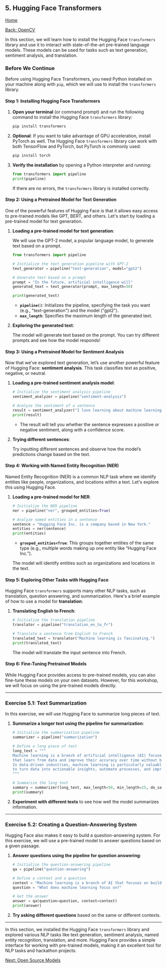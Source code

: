 ## 5. Hugging Face Transformers

[Home](README.md)

[Back: OpenCV](04_opencv.md)

In this section, we will learn how to install the Hugging Face `transformers` library and use it to interact with state-of-the-art pre-trained language models. These models can be used for tasks such as text generation, sentiment analysis, and translation.

### Before We Continue

Before using Hugging Face Transformers, you need Python installed on your machine along with `pip`, which we will use to install the `transformers` library.

#### Step 1: Installing Hugging Face Transformers

1. **Open your terminal** (or command prompt) and run the following command to install the Hugging Face `transformers` library:

   ```bash
   pip install transformers
   ```

2. **Optional**: If you want to take advantage of GPU acceleration, install PyTorch as well. The Hugging Face `transformers` library can work with both TensorFlow and PyTorch, but PyTorch is commonly used:

   ```bash
   pip install torch
   ```

3. **Verify the installation** by opening a Python interpreter and running:

   ```python
   from transformers import pipeline
   print(pipeline)
   ```

   If there are no errors, the `transformers` library is installed correctly.

#### Step 2: Using a Pretrained Model for Text Generation

One of the powerful features of Hugging Face is that it allows easy access to pre-trained models like GPT, BERT, and others. Let's start by loading a pre-trained model for text generation.

1. **Loading a pre-trained model for text generation**:

   We will use the GPT-2 model, a popular language model, to generate text based on a prompt.

   ```python
   from transformers import pipeline

   # Initialize the text generation pipeline with GPT-2
   text_generator = pipeline("text-generation", model="gpt2")

   # Generate text based on a prompt
   prompt = "In the future, artificial intelligence will"
   generated_text = text_generator(prompt, max_length=50)

   print(generated_text)
   ```

   - **`pipeline()`**: Initializes the pipeline, specifying the task you want (e.g., "text-generation") and the model ("gpt2").
   - **`max_length`**: Specifies the maximum length of the generated text.

2. **Exploring the generated text**:

   The model will generate text based on the prompt. You can try different prompts and see how the model responds!

#### Step 3: Using a Pretrained Model for Sentiment Analysis

Now that we’ve explored text generation, let’s use another powerful feature of Hugging Face: **sentiment analysis**. This task classifies text as positive, negative, or neutral.

1. **Loading a pre-trained sentiment analysis model**:

   ```python
   # Initialize the sentiment analysis pipeline
   sentiment_analyzer = pipeline("sentiment-analysis")

   # Analyze the sentiment of a sentence
   result = sentiment_analyzer("I love learning about machine learning!")
   print(result)
   ```

   - The result will tell you whether the sentence expresses a positive or negative sentiment, along with a confidence score.

2. **Trying different sentences**:

   Try inputting different sentences and observe how the model’s predictions change based on the text.

#### Step 4: Working with Named Entity Recognition (NER)

Named Entity Recognition (NER) is a common NLP task where we identify entities like people, organizations, and locations within a text. Let's explore this using Hugging Face.

1. **Loading a pre-trained model for NER**:

   ```python
   # Initialize the NER pipeline
   ner = pipeline("ner", grouped_entities=True)

   # Analyze named entities in a sentence
   sentence = "Hugging Face Inc. is a company based in New York."
   entities = ner(sentence)
   print(entities)
   ```

   - **`grouped_entities=True`**: This groups together entities of the same type (e.g., multiple words making up one entity like “Hugging Face Inc.”).

   The model will identify entities such as organizations and locations in the text.

#### Step 5: Exploring Other Tasks with Hugging Face

Hugging Face `transformers` supports many other NLP tasks, such as translation, question answering, and summarization. Here's a brief example of how to use a model for **translation**:

1. **Translating English to French**:

   ```python
   # Initialize the translation pipeline
   translator = pipeline("translation_en_to_fr")

   # Translate a sentence from English to French
   translated_text = translator("Machine learning is fascinating.")
   print(translated_text)
   ```

   The model will translate the input sentence into French.

#### Step 6: Fine-Tuning Pretrained Models

While Hugging Face provides access to pre-trained models, you can also fine-tune these models on your own datasets. However, for this workshop, we will focus on using the pre-trained models directly.

---

### Exercise 5.1: Text Summarization

In this exercise, we will use Hugging Face to summarize long pieces of text.

1. **Summarize a longer text using the pipeline for summarization**:

   ```python
   # Initialize the summarization pipeline
   summarizer = pipeline("summarization")

   # Define a long piece of text
   long_text = """
   Machine learning is a branch of artificial intelligence (AI) focused on building applications
   that learn from data and improve their accuracy over time without being programmed to do so.
   In data-driven industries, machine learning is particularly valuable because it allows companies
   to turn data into actionable insights, automate processes, and improve decision-making.
   """

   # Summarize the long text
   summary = summarizer(long_text, max_length=50, min_length=25, do_sample=False)
   print(summary)
   ```

2. **Experiment with different texts** to see how well the model summarizes information.

---

### Exercise 5.2: Creating a Question-Answering System

Hugging Face also makes it easy to build a question-answering system. For this exercise, we will use a pre-trained model to answer questions based on a given passage.

1. **Answer questions using the pipeline for question answering**:

   ```python
   # Initialize the question-answering pipeline
   qa = pipeline("question-answering")

   # Define a context and a question
   context = "Machine learning is a branch of AI that focuses on building models that learn from data."
   question = "What does machine learning focus on?"

   # Get the answer
   answer = qa(question=question, context=context)
   print(answer)
   ```

2. **Try asking different questions** based on the same or different contexts.

---

In this section, we installed the Hugging Face `transformers` library and explored various NLP tasks like text generation, sentiment analysis, named entity recognition, translation, and more. Hugging Face provides a simple interface for working with pre-trained models, making it an excellent tool for NLP tasks and hackathon projects.

[Next: Open Source Models](06_open_source_models.md)
